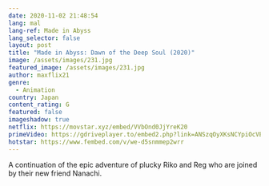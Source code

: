 ```yaml
---
date: 2020-11-02 21:48:54
lang: mal
lang-ref: Made in Abyss
lang_selector: false
layout: post
title: "Made in Abyss: Dawn of the Deep Soul (2020)"
image: /assets/images/231.jpg
featured_image: /assets/images/231.jpg
author: maxflix21
genre:
  - Animation
country: Japan
content_rating: G
featured: false
imageshadow: true
netflix: https://movstar.xyz/embed/VVbOnd0JjYreK20
primeVideo: https://gdriveplayer.to/embed2.php?link=ANSzqOyXKsNCYpiOcVEXxQ%252FPA1gUJJjjHhRefn5MlShxcJK7Ig7H0IOppqpMQiaYAYWSAQzcCAqVyKQyZZo4NPEoTw%252FkDn%252FFjP1y%252BWgYAyYBg3njGlqPxh9hE6lsNLWISTznEIcm17R7cQXT%252BxmqOrd6ZdbTK52fy%252B3TL11g%252FmsEbfEm%252F7obrPlCwuKwGs%252BnE%253D
hotstar: https://www.fembed.com/v/we-d5snmmep2wrr
---
```

A continuation of the epic adventure of plucky Riko and Reg who are joined by their new friend Nanachi.